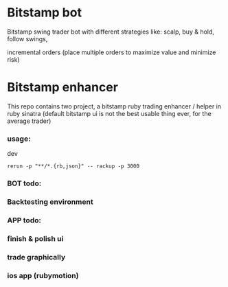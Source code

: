 # Bitstamp bot

Bitstamp swing trader bot with different strategies like: scalp, buy & hold, follow swings,

incremental orders (place multiple orders to maximize value and minimize risk)


# Bitstamp enhancer


This repo contains two project, a bitstamp ruby trading enhancer / helper in ruby sinatra (default bitstamp ui is not the best usable thing ever, for the average trader)


### usage:

dev

    rerun -p "**/*.{rb,json}" -- rackup -p 3000



### BOT todo:

### Backtesting environment



### APP todo:

### finish & polish ui

### trade graphically

### ios app (rubymotion)


